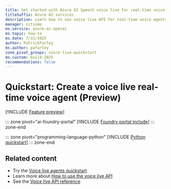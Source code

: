```yaml
---
title: Get started with Azure AI Speech voice live for real-time voice agents
titleSuffix: Azure AI services
description: Learn how to use voice live API for real-time voice agents with Azure AI Speech.
manager: nitinme
ms.service: azure-ai-openai
ms.topic: how-to
ms.date: 7/31/2025
author: PatrickFarley
ms.author: pafarley
zone_pivot_groups: voice-live-quickstart
ms.custom: build-2025
recommendations: false
---
```


# Quickstart: Create a voice live real-time voice agent (Preview)

[!INCLUDE [Feature preview](./includes/previews/preview-generic.md)]

::: zone pivot="ai-foundry-portal"
[!INCLUDE [Foundry portal include](./includes/quickstarts/voice-live-api/ai-foundry.md)]
::: zone-end

::: zone pivot="programming-language-python"
[!INCLUDE [Python quickstart](./includes/quickstarts/voice-live-api/python.md)]
::: zone-end

## Related content

- Try the [Voice live agents quickstart](./voice-live-agents-quickstart.md)
- Learn more about [How to use the voice live API](./voice-live-how-to.md)
- See the [Voice live API reference](./voicelive-api-reference.md)
